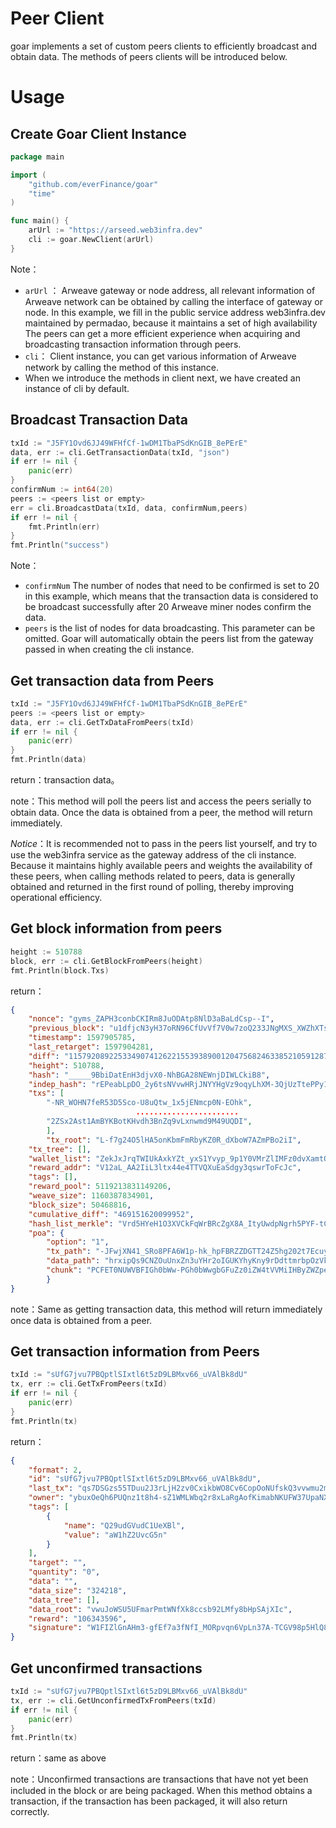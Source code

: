 # Peer Client

goar implements a set of custom peers clients to efficiently broadcast and obtain data. The methods of peers clients will be introduced below.

# Usage

## Create Goar Client Instance

```go
package main

import (
	"github.com/everFinance/goar"
	"time"
)

func main() {
	arUrl := "https://arseed.web3infra.dev"
	cli := goar.NewClient(arUrl)
}
```

Note：

- `arUrl` ： Arweave gateway or node address, all relevant information of Arweave network can be obtained by calling the interface of gateway or node. In this example, we fill in the public service address web3infra.dev maintained by permadao, because it maintains a set of high availability The peers can get a more efficient experience when acquiring and broadcasting transaction information through peers.
- `cli`： Client instance, you can get various information of Arweave network by calling the method of this instance.
- When we introduce the methods in client next, we have created an instance of cli by default.

## Broadcast Transaction Data

```go
txId := "J5FY1Ovd6JJ49WFHfCf-1wDM1TbaPSdKnGIB_8ePErE"
data, err := cli.GetTransactionData(txId, "json")
if err != nil {
	panic(err)
}
confirmNum := int64(20)
peers := <peers list or empty>
err = cli.BroadcastData(txId, data, confirmNum,peers)
if err != nil {
	fmt.Println(err)
}
fmt.Println("success")
```

Note：

- `confirmNum` The number of nodes that need to be confirmed is set to 20 in this example, which means that the transaction data is considered to be broadcast successfully after 20 Arweave miner nodes confirm the data.
- `peers`  is the list of nodes for data broadcasting. This parameter can be omitted. Goar will automatically obtain the peers list from the gateway passed in when creating the cli instance.

## Get transaction data from Peers

```go
txId := "J5FY1Ovd6JJ49WFHfCf-1wDM1TbaPSdKnGIB_8ePErE"
peers := <peers list or empty>
data, err := cli.GetTxDataFromPeers(txId)
if err != nil {
	panic(err)
}
fmt.Println(data)
```

return：transaction data。

note：This method will poll the peers list and access the peers serially to obtain data. Once the data is obtained from a peer, the method will return immediately.

*Notice*：It is recommended not to pass in the peers list yourself, and try to use the web3infra service as the gateway address of the cli instance. Because it maintains highly available peers and weights the availability of these peers, when calling methods related to peers, data is generally obtained and returned in the first round of polling, thereby improving operational efficiency.

## Get block information from peers

```go
height := 510788
block, err := cli.GetBlockFromPeers(height)
fmt.Println(block.Txs)
```

return：

```json
{
    "nonce": "gyms_ZAPH3conbCKIRm8JuODAtp8NlD3aBaLdCsp--I",
    "previous_block": "u1dfjcN3yH37oRN96CfUvVf7V0w7zoQ233JNgMXS_XWZhXTsibwCprbXcvp5G3io",
    "timestamp": 1597905785,
    "last_retarget": 1597904281,
    "diff": "115792089225334907412622155393890012047568246338521059128782635418398016667648",
    "height": 510788,
    "hash": "_____9BbiDatEnH3djvX0-NhBGA28NEWnjDIWLCkiB8",
    "indep_hash": "rEPeabLpDO_2y6tsNVvwHRjJNYYHgVz9oqyLhXM-3QjUzTtePPy1sOIpmnn57OY0",
    "txs": [
        "-NR_WOHN7feR53D5Sco-U8uQtw_1x5jENmcp0N-EOhk",
							.......................
        "2ZSx2Ast1AmBYKBotKHvdh3BnZq9vLxnwmd9M49UQDI",
		],
		"tx_root": "L-f7g24O5lHA5onKbmFmRbyKZ0R_dXboW7AZmPBo2iI",
    "tx_tree": [],
    "wallet_list": "ZekJxJrqTWIUkAxkYZt_yxS1Yvyp_9p1Y0VMrZlIMFz0dvXamtOaZNgr8ZLkFHN7",
    "reward_addr": "V12aL_AA2IiL3ltx44e4TTVQXuEaSdgy3qswrToFcJc",
    "tags": [],
    "reward_pool": 5119213831149206,
    "weave_size": 1160387834901,
    "block_size": 50468816,
    "cumulative_diff": "469151620099952",
    "hash_list_merkle": "Vrd5HYeH1O3XVCkFqWrBRcZgX8A_ItyUwdpNgrh5PYF-tChDUqXj2rMoh7khJEJg",
    "poa": {
        "option": "1",
        "tx_path": "-JFwjXN41_SRo8PFA6W1p-hk_hpFBRZZDGTT24Z5hg202t7EcuyZV9u02Wsv_82VO6YCCm6iReJO_I51X0m0PAAAAAAAAAAAAAAAAAAAAAAAAAAAAAAAAAAAAAAAMlStkRI-8YKz8VmNSwYEYMH2YL-Pjney2JX31ACcb6bwrPjIjg2BdHYXe9-FUsLhlA7xVTsA7Qsyux3qWv2amP0LZgAAAAAAAAAAAAAAAAAAAAAAAAAAAAAAAAAAAAAAShVGoMskgWgBd-tBILt01zNBb-zRJmG66T6_byUU7vM5LSfvB70FgAtCPFMy7-XkRHIkAX8b-o-HB-iOAE5RFxzBEQAAAAAAAAAAAAAAAAAAAAAAAAAAAAAAAAAAAAAAOhMKikwMvPZvB3Khu29C51mNhl1wcj-ZGMCriJ6Xw3khoX4UsGGdPv5N6lsUAtLofG7Ard5GS1HrSidKG47JucgQdQAAAAAAAAAAAAAAAAAAAAAAAAAAAAAAAAAAAAAAShPSTbG2LFU-qJ57Hl-ADcGPFV1PyR6ePNg5B9L2kYFZ_JgAAAAAAAAAAAAAAAAAAAAAAAAAAAAAAAAAAAAAAEoT0g",
        "data_path": "hrxipQs9CNZOuUnxZn3uYHr2oIGUKYhyKny9rDdttmrbpOzVkObe7bpVeAG0U62w1h-ixPFGse9BMz294MTKXwAAAAAAAAAAAAAAAAAAAAAAAAAAAAAAAAAAAAAAEAAAjS-HxbUwp9VESWe2tOi5CZj1Jg52kS_pJ9PIzGx4Q6IWxcmyQBaIWtZ3X2izltsBIf-oEMoAX3TV6Rd9pWmQiAAAAAAAAAAAAAAAAAAAAAAAAAAAAAAAAAAAAAAACAAAeOxWCbG1qLKw41g-KBLEC0g6Xfo58MC88OqHBhpJEvph4kbJT5vSt6nkjRYp2NaHr-xFdW_DgbxW3NuEKiOs8QAAAAAAAAAAAAAAAAAAAAAAAAAAAAAAAAAAAAAABAAAS2pyAEkkplSfU4ciSdbMUexYmGoK_kv_CoYKQbdk8PAAAAAAAAAAAAAAAAAAAAAAAAAAAAAAAAAAAAAAAAQAAA",
        "chunk": "PCFET0NUWVBFIGh0bWw-PGh0bWwgbGFuZz0iZW4tVVMiIHByZWZpeD0ib2c6IGh0dHA6Ly9vZ3AubWUvbnMjIiBzdHlsZT0idHJhbnNmb3JtOiBub25lOyI-PGhlYWQ-PG1ldGEgY2hhcnNldD0iVVRGLTgiPjxtZXRhIGh0dHAtZXF1aXY9IlgtVUEtQ29tcGF0aWJsZSIgY29udGVudD0iSUU9......"
		}
}
```

note：Same as getting transaction data, this method will return immediately once data is obtained from a peer.

## Get transaction information from Peers

```go
txId := "sUfG7jvu7PBQptlSIxtl6t5zD9LBMxv66_uVAlBk8dU"
tx, err := cli.GetTxFromPeers(txId)
if err != nil {
	panic(err)
}
fmt.Println(tx)
```

return：

```json
{
    "format": 2,
    "id": "sUfG7jvu7PBQptlSIxtl6t5zD9LBMxv66_uVAlBk8dU",
    "last_tx": "qs7DSGzs55TDuu2J3rLjH2zv0CxikbWO8Cv6CopOoNUfskQ3vvwmu2muyBjAx-Gi",
    "owner": "ybuxOeQh6PUQnz1t8h4-sZ1WMLWbq2r8xLaRgAofKimabNKUFW37UpaNXpLu-NCoPutYksFbh46RutWB3mxZaBFRwaWPHHg9qsvqUMrnQjmIAUom_Mkhewp-0o3SXl0PhaIlwLuUzJpQYBe2alZtnDSWLfEp6BP7is5th6KNeEq7_xGEPMSyxP6y6emEiYGAqpcnueM0NdDBcyjUmlmOrU4z-NHL_hBrSWvtD5hcuuaLvZPH9UCocWXyBBZ1gNnGsGEYBFu2bF_R6Ex3g_iY0MmdT0E52MldtkiiUQ9gFSffyUgf_WLyFDKtEkvytP2nqmyPuhouK2vehAcSsWVEdrw4469ccB-iiY4T5ACTRW9xnPGSiefcHjdS7DdnAxxL9PBl0dZPoJDR203Jwvamk7ekdquXBoVCvoxkER1bro7z5MHP9tRxT5VY_oqi9_O1cUGvZQ9gSlUedlsxbDClKhKpsGvJvOA8ecCuZszZLFJKpqkmkcHzJdlqcneVd4Kcnszb2Fw621r61VU8cXyF3mhk_7tRpmJM75wzSissCBq08eBaLeOhzYiNlA0rJFOBNT6uRASbPaPpF7WfvA5gRcHinPEdOdKXeQtS58-Z8TkD_kYYsL2G7-2pjeh1q9gdaCeff0OHwsLstFHTxgtjrZgi5PWk35_4sdEQalzTwYs",
    "tags": [
        {
            "name": "Q29udGVudC1UeXBl",
            "value": "aW1hZ2UvcG5n"
        }
    ],
    "target": "",
    "quantity": "0",
    "data": "",
    "data_size": "324218",
    "data_tree": [],
    "data_root": "vwuJoWSU5UFmarPmtWNfXk8ccsb92LMfy8bHpSAjXIc",
    "reward": "106343596",
    "signature": "W1FIZlGnAHm3-gfEf7a3fNfI_MORpvqn6VpLn37A-TCGV98p5HlQ8BI7lLBpLkBaO7Pd6ol3k_ZCW36-FPREJtBAGiQsv9CZRDmR6ABKqR1Ib1vJF7qFTNAc3XNWfO03xdVvuQWgi9Vsjtrr0rGv15Fpt4GCiNXwLRhnaeIg6kknNvbpQRkTR_9siGk4WL3ci5dfR-T1Vq6ihAicI2wPtE23mVKMHooAPxRGXPX4X7FIxomFYQ7k5vXaFkO3JTfvuVb2kPq4P-xgtqBbkB_oPYyu0PGQgBngnXggu9E3YxsZsxWrzPcyvzFH1dl1h684EGk6Prberte3c2n0Mez8Ee9YYBPN-oF5FpA0de6YHj1GkO50PpUmSeEYivW5HPNhIAagjrmAez1yQ6FPivKIjrz3FKy9qe-ZhU44RT5kireF585ARDiYInIa5RTbhmf0JV8xA1aICrapjoYSoM5Ghyooa4XhN9I1n6qoaUhOUw3mXxDIHYHf9wPyJdZ-bu43LMXjT4NgWlqX09MdfbhG4eQOvJwEONkqYTWpSegR5ZP06aqELiegZnFeVsGgD6O1QWcoiDYxaIbwdDwoQzxv2ij0Lk8LNOzScQGLQatNam7ncY3Zf2Uvg7m4ps1FSsWJyjU5t4uy7UAj5XCUrjHUaDeoistMi0nqOc-Yk5mpvWQ"
}
```

## Get unconfirmed transactions

```go
txId := "sUfG7jvu7PBQptlSIxtl6t5zD9LBMxv66_uVAlBk8dU"
tx, err := cli.GetUnconfirmedTxFromPeers(txId)
if err != nil {
	panic(err)
}
fmt.Println(tx)
```

return：same as above

note：Unconfirmed transactions are transactions that have not yet been included in the block or are being packaged. When this method obtains a transaction, if the transaction has been packaged, it will also return correctly.
